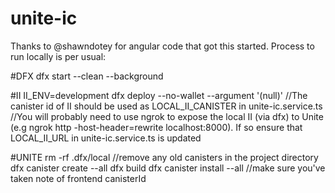 # unite-ic
Thanks to @shawndotey for angular code that got this started.
Process to run locally is per usual:

#DFX
dfx start --clean --background

#II
II_ENV=development dfx deploy --no-wallet --argument '(null)'
//The canister id of II should be used as LOCAL_II_CANISTER in unite-ic.service.ts
//You will probably need to use ngrok to expose the local II (via dfx) to Unite (e.g ngrok http -host-header=rewrite localhost:8000). If so ensure that LOCAL_II_URL in unite-ic.service.ts is updated 

#UNITE
rm -rf .dfx/local  //remove any old canisters in the project directory
dfx canister create --all
dfx build
dfx canister install --all //make sure you've taken note of frontend canisterId

